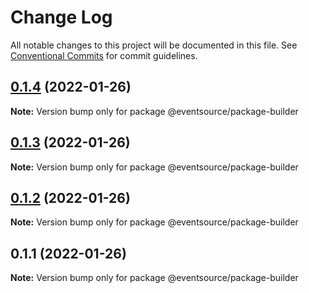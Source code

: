 # Change Log

All notable changes to this project will be documented in this file.
See [Conventional Commits](https://conventionalcommits.org) for commit guidelines.

## [0.1.4](https://github.com/thomasvargiu/eventsource-ts/compare/@eventsource/package-builder@0.1.3...@eventsource/package-builder@0.1.4) (2022-01-26)

**Note:** Version bump only for package @eventsource/package-builder





## [0.1.3](https://github.com/thomasvargiu/eventsource-ts/compare/@eventsource/package-builder@0.1.2...@eventsource/package-builder@0.1.3) (2022-01-26)

**Note:** Version bump only for package @eventsource/package-builder





## [0.1.2](https://github.com/thomasvargiu/eventsource-ts/compare/@eventsource/package-builder@0.1.1...@eventsource/package-builder@0.1.2) (2022-01-26)

**Note:** Version bump only for package @eventsource/package-builder





## 0.1.1 (2022-01-26)

**Note:** Version bump only for package @eventsource/package-builder

